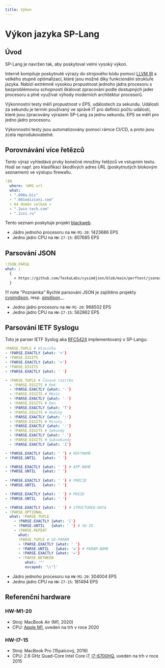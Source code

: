```yaml
---
title: Výkon
---
```


# Výkon jazyka SP-Lang


## Úvod

SP-Lang je navržen tak, aby poskytoval velmi vysoký výkon.

Interně kompiluje poskytnuté výrazy do strojového kódu pomocí [LLVM IR](https://llvm.org) a velkého stupně optimalizací, které jsou možné díky funkcionální struktuře jazyka.
Nabízí extrémně vysokou propustnost jednoho jádra procesoru s bezproblémovou schopností škálovat zpracování podle dostupných jader procesoru a plně využívat výhody moderních architektur procesorů.

Výkonnostní testy měří propustnost v _EPS_, událostech za sekundu.
Události za sekundu je termín používaný ve správě IT pro definici počtu událostí, které jsou zpracovány výrazem SP-Lang za jednu sekundu.
EPS se měří pro jedno jádro procesoru.

Výkonnostní testy jsou automatizovány pomocí rámce CI/CD, a proto jsou zcela reprodukovatelné.


## Porovnávání více řetězců

Tento výraz vyhledává prvky konečné množiny řetězců ve vstupním textu.
Hodí se např. pro klasifikaci škodlivých adres URL (poskytnutých blokovým seznamem) ve výstupu firewallu.

```yaml
!IN
  where: !ARG url
  what:
  - ".000a.biz"
  - ".001edizioni.com"
  < 64 domén celkem >
  - ".2win-tech.com"
  - ".2zzz.ru"
```
Tento seznam poskytuje projekt [blackweb](https://github.com/maravento/blackweb).

* Jádro jednoho procesoru na `HW-M1-20`: 1423686 EPS
* Jedno jádro CPU na `HW-I7-15`: 807685 EPS


## Parsování JSON

```yaml
!JSON.PARSE
what: |
  {
  	< https://github.com/TeskaLabs/cysimdjson/blob/main/perftest/jsonexamples/test.json >
  }
```

!!! note "Poznámka"
	Rychlé parsování JSON je zajištěno projekty [cysimdjson](https://github.com/TeskaLabs/cysimdjson), resp. [simdjson](https://simdjson.org)._.

* Jedno jádro procesoru na `HW-M1-20`: 968502 EPS
* Jedno jádro CPU na `HW-I7-15`: 562862 EPS


## Parsování IETF Syslogu

Toto je parser IETF Syslog aka [RFC5424](https://datatracker.ietf.org/doc/html/rfc5424) implementovaný v SP-Langu:

```yaml
!PARSE.TUPLE # Hlavička
- !PARSE.EXACTLY {what: '<'}
- !PARSE.DIGITS
- !PARSE.EXACTLY {what: '>'}
- !PARSE.DIGITS
- !PARSE.EXACTLY {what: ' '}

- !PARSE.TUPLE # Časové razítko
  - !PARSE.DIGITS # Rok
  - !PARSE.EXACTLY {what: '-'}
  - !PARSE.DIGITS # Měsíc
  - !PARSE.EXACTLY {what: '-'}
  - !PARSE.DIGITS # Den
  - !PARSE.EXACTLY {what: 'T'}
  - !PARSE.DIGITS # Hodiny
  - !PARSE.EXACTLY {what: ':'}
  - !PARSE.DIGITS # Minuty
  - !PARSE.EXACTLY {what: ':'}
  - !PARSE.DIGITS # Sekundy
  - !PARSE.EXACTLY {what: '.'}
  - !PARSE.DIGITS # Subsekundy
  - !PARSE.EXACTLY {what: 'Z'}

- !PARSE.EXACTLY {what: ' '} # HOSTNAME
- !PARSE.UNTIL   {what: ' '}

- !PARSE.EXACTLY {what: ' '} # APP-NAME
- !PARSE.UNTIL   {what: ' '}
 
- !PARSE.EXACTLY {what: ' '} # PROCID
- !PARSE.UNTIL   {what: ' '}

- !PARSE.EXACTLY {what: ' '} # MSGID
- !PARSE.UNTIL   {what: ' '}

- !PARSE.EXACTLY {what: ' '} # STRUCTURED-DATA
- !PARSE.OPTIONAL
  what: !PARSE.TUPLE
    - !PARSE.EXACTLY {what: '['}
    - !PARSE.UNTIL   {what: ' '} # SD-ID
    - !PARSE.REPEAT  
      what:
      !PARSE.TUPLE # SD-PARAM
      - !PARSE.EXACTLY {what: ' '}
      - !PARSE.UNTIL   {what: '='} # PARAM-NAME
      - !PARSE.EXACTLY {what: '='}
      - !PARSE.BETWEEN 
         what: '"'
         escaped: '\\"]'
```

* Jádro jednoho procesoru na `HW-M1-20`: 304004 EPS
* Jedno jádro CPU na `HW-I7-15`: 181494 EPS



## Referenční hardware

### HW-M1-20

* Stroj: MacBook Air (M1, 2020)
* CPU: [Apple M1](https://en.wikipedia.org/wiki/Apple_M1), uveden na trh v roce 2020

### HW-I7-15

* Stroj: MacBook Pro (15palcový, 2016)
* CPU: 2.6 GHz Quad-Core Intel Core i7, [I7-6700HQ](https://ark.intel.com/content/www/us/en/ark/products/88967/intel-core-i76700hq-processor-6m-cache-up-to-3-50-ghz.html), uveden na trh v roce 2015